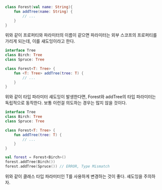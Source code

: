 ```Kotlin
class Forest(val name: String){
	fun addTree(name: String) {
		// ...
	}
}
```

위와 같이 프로퍼티와 파라미터의 이름이 같으면 파라미터는 외부 스코프의 프로퍼티를 가리게 되는데, 이를 섀도잉이라고 한다.

```Kotlin
interface Tree  
class Birch: Tree  
class Spruce: Tree  
  
class Forest<T: Tree> {  
    fun <T: Tree> addTree(tree: T) {  
        // ...  
    }  
}
```

위와 같이 타입 파라미터 섀도잉이 발생한다면, Forest와 addTree의 타입 파라미터는 독립적으로 동작한다. 보통 이런걸 의도하는 경우는 많지 않을 것이다.

```Kotlin
interface Tree  
class Birch: Tree  
class Spruce: Tree  
  
class Forest<T: Tree> {  
    fun addTree(tree: T) {  
        // ...  
    }  
}

val forest = Forest<Birch>()  
forest.addTree(Birch())  
forest.addTree(Spruce()) // ERROR, Type Mismatch
```

위와 같이 클래스 타입 파라미터인 T를 사용하게 변경하는 것이 좋다. 섀도잉을 주의하자.